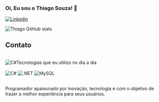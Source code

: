 ### Oi, Eu sou o Thiago Souza! 👋

[![Linkedin](https://img.shields.io/badge/LinkedIn-0077B5?style=for-the-badge&logo=linkedin&logoColor=white)](https://www.linkedin.com/in/thiago-souza-795a381a7/)

![Thiago GitHub stats](https://github-readme-stats.vercel.app/api?username=souzatm&show_icons=true&theme=tokyonight)

## Contato
<div style="display: inline_block"><br/>
  <img allign="center" alt="C#" src="https://img.shields.io/badge/LinkedIn-0077B5?style=for-the-badge&logo=linkedin&logoColor=white)]([https://www.linkedin.com/in/SEUUSERNAME/](https://www.linkedin.com/in/thiago-souza-795a381a7/))/>

</div><br/>

## Tecnologias que eu utilizo no dia a dia 
<div style="display: inline_block"><br/>
  <img allign="center" alt="C#" src="https://img.shields.io/badge/C%23-239120?style=for-the-badge&logo=c-sharp&logoColor=white"/>
  <img allign="center" alt=".NET" src="https://img.shields.io/badge/.NET-5C2D91?style=for-the-badge&logo=.net&logoColor=white"/>
  <img allign="center" alt="MySQL" src="https://img.shields.io/badge/MySQL-00000F?style=for-the-badge&logo=mysql&logoColor=white"/>
</div><br/>

Programador apaixonado por inovação, tecnologia e com o objetivo de trazer a melhor experiência para seus usuários.
